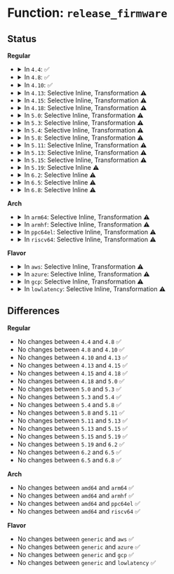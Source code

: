 # Function: <code>release_firmware</code>

## Status
<b>Regular</b>
<ul>
<li>
<details>
<summary>In <code>4.4</code>: ✅</summary>

```c
void release_firmware(const struct firmware *fw);
```

**Collision:** Unique Global

**Inline:** No

**Transformation:** False

**Instances:**

```
In drivers/base/firmware_class.c (ffffffff8155ef70)
Location: drivers/base/firmware_class.c:1245
Inline: False
Direct callers:
  - arch/x86/kernel/cpu/microcode/intel.c:request_microcode_fw
  - arch/x86/kernel/cpu/microcode/amd.c:request_microcode_amd
  - drivers/base/firmware_class.c:_request_firmware
```
**Symbols:**

```
ffffffff8155ef70-ffffffff8155efd6: release_firmware (STB_GLOBAL)
```
</details>
</li>
<li>
<details>
<summary>In <code>4.8</code>: ✅</summary>

```c
void release_firmware(const struct firmware *fw);
```

**Collision:** Unique Global

**Inline:** No

**Transformation:** False

**Instances:**

```
In drivers/base/firmware_class.c (ffffffff815b34b0)
Location: drivers/base/firmware_class.c:1293
Inline: False
Direct callers:
  - arch/x86/kernel/cpu/microcode/intel.c:request_microcode_fw
  - arch/x86/kernel/cpu/microcode/amd.c:request_microcode_amd
  - drivers/base/firmware_class.c:_request_firmware
```
**Symbols:**

```
ffffffff815b34b0-ffffffff815b3516: release_firmware (STB_GLOBAL)
```
</details>
</li>
<li>
<details>
<summary>In <code>4.10</code>: ✅</summary>

```c
void release_firmware(const struct firmware *fw);
```

**Collision:** Unique Global

**Inline:** No

**Transformation:** False

**Instances:**

```
In drivers/base/firmware_class.c (ffffffff815e2840)
Location: drivers/base/firmware_class.c:1328
Inline: False
Direct callers:
  - arch/x86/kernel/cpu/microcode/intel.c:request_microcode_fw
  - arch/x86/kernel/cpu/microcode/amd.c:request_microcode_amd
  - drivers/base/firmware_class.c:_request_firmware
  - drivers/input/touchscreen/elants_i2c.c:write_update_fw
```
**Symbols:**

```
ffffffff815e2840-ffffffff815e28a6: release_firmware (STB_GLOBAL)
```
</details>
</li>
<li>
<details>
<summary>In <code>4.13</code>: Selective Inline, Transformation ⚠️</summary>

```c
void release_firmware(const struct firmware *fw);
```

**Collision:** Unique Global

**Inline:** Selective

**Transformation:** True

**Instances:**

```
In drivers/base/firmware_class.c (ffffffff815f7cd4)
Location: drivers/base/firmware_class.c:1328
Inline: True
Inline callers:
  - drivers/base/firmware_class.c:_request_firmware
Direct callers:
  - arch/x86/kernel/cpu/microcode/intel.c:request_microcode_fw
  - arch/x86/kernel/cpu/microcode/amd.c:request_microcode_amd
  - drivers/base/firmware_class.c:_request_firmware
  - drivers/input/touchscreen/elants_i2c.c:write_update_fw
```
**Symbols:**

```
ffffffff815f7370-ffffffff815f73d9: release_firmware.part.12 (STB_LOCAL)
ffffffff815f73e0-ffffffff815f73f7: release_firmware (STB_GLOBAL)
```
</details>
</li>
<li>
<details>
<summary>In <code>4.15</code>: Selective Inline, Transformation ⚠️</summary>

```c
void release_firmware(const struct firmware *fw);
```

**Collision:** Unique Global

**Inline:** Selective

**Transformation:** True

**Instances:**

```
In drivers/base/firmware_class.c (ffffffff8165fc83)
Location: drivers/base/firmware_class.c:1335
Inline: True
Inline callers:
  - drivers/base/firmware_class.c:_request_firmware
Direct callers:
  - arch/x86/kernel/cpu/microcode/intel.c:request_microcode_fw
  - arch/x86/kernel/cpu/microcode/amd.c:request_microcode_amd
  - drivers/base/firmware_class.c:_request_firmware
  - drivers/input/touchscreen/elants_i2c.c:write_update_fw
```
**Symbols:**

```
ffffffff8165f4f0-ffffffff8165f559: release_firmware.part.12 (STB_LOCAL)
ffffffff8165f560-ffffffff8165f577: release_firmware (STB_GLOBAL)
```
</details>
</li>
<li>
<details>
<summary>In <code>4.18</code>: Selective Inline, Transformation ⚠️</summary>

```c
void release_firmware(const struct firmware *fw);
```

**Collision:** Unique Global

**Inline:** Selective

**Transformation:** True

**Instances:**

```
In drivers/base/firmware_loader/main.c (ffffffff8169ab43)
Location: drivers/base/firmware_loader/main.c:746
Inline: True
Inline callers:
  - drivers/base/firmware_loader/main.c:_request_firmware
Direct callers:
  - arch/x86/kernel/cpu/microcode/intel.c:request_microcode_fw
  - arch/x86/kernel/cpu/microcode/amd.c:request_microcode_amd
  - drivers/base/firmware_loader/main.c:_request_firmware
  - drivers/input/touchscreen/elants_i2c.c:write_update_fw
```
**Symbols:**

```
ffffffff8169a470-ffffffff8169a4d0: release_firmware.part.9 (STB_LOCAL)
ffffffff8169a4d0-ffffffff8169a4e6: release_firmware (STB_GLOBAL)
```
</details>
</li>
<li>
<details>
<summary>In <code>5.0</code>: Selective Inline, Transformation ⚠️</summary>

```c
void release_firmware(const struct firmware *fw);
```

**Collision:** Unique Global

**Inline:** Selective

**Transformation:** True

**Instances:**

```
In drivers/base/firmware_loader/main.c (ffffffff816bb34b)
Location: drivers/base/firmware_loader/main.c:755
Inline: True
Inline callers:
  - drivers/base/firmware_loader/main.c:_request_firmware
Direct callers:
  - arch/x86/kernel/cpu/microcode/intel.c:request_microcode_fw
  - arch/x86/kernel/cpu/microcode/amd.c:request_microcode_amd
  - drivers/base/firmware_loader/main.c:_request_firmware
  - drivers/input/touchscreen/elants_i2c.c:write_update_fw
```
**Symbols:**

```
ffffffff816bae50-ffffffff816baeb0: release_firmware.part.9 (STB_LOCAL)
ffffffff816baeb0-ffffffff816baec6: release_firmware (STB_GLOBAL)
```
</details>
</li>
<li>
<details>
<summary>In <code>5.3</code>: Selective Inline, Transformation ⚠️</summary>

```c
void release_firmware(const struct firmware *fw);
```

**Collision:** Unique Global

**Inline:** Selective

**Transformation:** True

**Instances:**

```
In drivers/base/firmware_loader/main.c (ffffffff816f5b45)
Location: drivers/base/firmware_loader/main.c:945
Inline: True
Inline callers:
  - drivers/base/firmware_loader/main.c:_request_firmware
Direct callers:
  - arch/x86/kernel/cpu/microcode/intel.c:request_microcode_fw
  - arch/x86/kernel/cpu/microcode/amd.c:request_microcode_amd
  - drivers/base/firmware_loader/main.c:_request_firmware
  - drivers/input/touchscreen/elants_i2c.c:write_update_fw
```
**Symbols:**

```
ffffffff816f5390-ffffffff816f53f6: release_firmware.part.0 (STB_LOCAL)
ffffffff816f5400-ffffffff816f5416: release_firmware (STB_GLOBAL)
```
</details>
</li>
<li>
<details>
<summary>In <code>5.4</code>: Selective Inline, Transformation ⚠️</summary>

```c
void release_firmware(const struct firmware *fw);
```

**Collision:** Unique Global

**Inline:** Selective

**Transformation:** True

**Instances:**

```
In drivers/base/firmware_loader/main.c (ffffffff81719f45)
Location: drivers/base/firmware_loader/main.c:945
Inline: True
Inline callers:
  - drivers/base/firmware_loader/main.c:_request_firmware
Direct callers:
  - arch/x86/kernel/cpu/microcode/intel.c:request_microcode_fw
  - arch/x86/kernel/cpu/microcode/amd.c:request_microcode_amd
  - drivers/base/firmware_loader/main.c:_request_firmware
  - drivers/input/touchscreen/elants_i2c.c:write_update_fw
  - drivers/remoteproc/remoteproc_core.c:rproc_boot
  - drivers/remoteproc/remoteproc_core.c:rproc_trigger_recovery
  - drivers/remoteproc/remoteproc_core.c:rproc_auto_boot_callback
```
**Symbols:**

```
ffffffff81719790-ffffffff817197f6: release_firmware.part.0 (STB_LOCAL)
ffffffff81719800-ffffffff81719816: release_firmware (STB_GLOBAL)
```
</details>
</li>
<li>
<details>
<summary>In <code>5.8</code>: Selective Inline, Transformation ⚠️</summary>

```c
void release_firmware(const struct firmware *fw);
```

**Collision:** Unique Global

**Inline:** Selective

**Transformation:** True

**Instances:**

```
In drivers/base/firmware_loader/main.c (ffffffff817d5f6d)
Location: drivers/base/firmware_loader/main.c:976
Inline: True
Inline callers:
  - drivers/base/firmware_loader/main.c:_request_firmware
Direct callers:
  - arch/x86/kernel/cpu/microcode/intel.c:request_microcode_fw
  - arch/x86/kernel/cpu/microcode/amd.c:request_microcode_amd
  - drivers/base/firmware_loader/main.c:_request_firmware
  - drivers/input/touchscreen/elants_i2c.c:elants_i2c_fw_update
  - drivers/remoteproc/remoteproc_core.c:rproc_boot
  - drivers/remoteproc/remoteproc_core.c:rproc_trigger_recovery
  - drivers/remoteproc/remoteproc_core.c:rproc_auto_boot_callback
```
**Symbols:**

```
ffffffff817d55f0-ffffffff817d565a: release_firmware.part.0 (STB_LOCAL)
ffffffff817d5660-ffffffff817d5676: release_firmware (STB_GLOBAL)
```
</details>
</li>
<li>
<details>
<summary>In <code>5.11</code>: Selective Inline, Transformation ⚠️</summary>

```c
void release_firmware(const struct firmware *fw);
```

**Collision:** Unique Global

**Inline:** Selective

**Transformation:** True

**Instances:**

```
In drivers/base/firmware_loader/main.c (ffffffff817ea9de)
Location: drivers/base/firmware_loader/main.c:1049
Inline: True
Inline callers:
  - drivers/base/firmware_loader/main.c:_request_firmware
Direct callers:
  - arch/x86/kernel/cpu/microcode/intel.c:request_microcode_fw
  - arch/x86/kernel/cpu/microcode/amd.c:request_microcode_amd
  - drivers/base/firmware_loader/main.c:_request_firmware
  - drivers/input/touchscreen/elants_i2c.c:elants_i2c_fw_update
  - drivers/remoteproc/remoteproc_core.c:rproc_boot
  - drivers/remoteproc/remoteproc_core.c:rproc_trigger_recovery
  - drivers/remoteproc/remoteproc_core.c:rproc_auto_boot_callback
  - net/core/devlink.c:devlink_compat_flash_update
  - net/core/devlink.c:devlink_nl_cmd_flash_update
```
**Symbols:**

```
ffffffff817e9ec0-ffffffff817e9f2a: release_firmware.part.0 (STB_LOCAL)
ffffffff817e9f30-ffffffff817e9f46: release_firmware (STB_GLOBAL)
```
</details>
</li>
<li>
<details>
<summary>In <code>5.13</code>: Selective Inline, Transformation ⚠️</summary>

```c
void release_firmware(const struct firmware *fw);
```

**Collision:** Unique Global

**Inline:** Selective

**Transformation:** True

**Instances:**

```
In drivers/base/firmware_loader/main.c (ffffffff817cf174)
Location: drivers/base/firmware_loader/main.c:1053
Inline: True
Inline callers:
  - drivers/base/firmware_loader/main.c:_request_firmware
Direct callers:
  - arch/x86/kernel/cpu/microcode/intel.c:request_microcode_fw
  - arch/x86/kernel/cpu/microcode/amd.c:request_microcode_amd
  - drivers/base/firmware_loader/main.c:_request_firmware
  - drivers/input/touchscreen/elants_i2c.c:elants_i2c_fw_update
  - drivers/remoteproc/remoteproc_core.c:rproc_boot
  - drivers/remoteproc/remoteproc_core.c:rproc_trigger_recovery
  - drivers/remoteproc/remoteproc_core.c:rproc_auto_boot_callback
  - net/core/devlink.c:devlink_compat_flash_update
  - net/core/devlink.c:devlink_nl_cmd_flash_update
```
**Symbols:**

```
ffffffff817ce5d0-ffffffff817ce63a: release_firmware.part.0 (STB_LOCAL)
ffffffff817ce640-ffffffff817ce656: release_firmware (STB_GLOBAL)
```
</details>
</li>
<li>
<details>
<summary>In <code>5.15</code>: Selective Inline, Transformation ⚠️</summary>

```c
void release_firmware(const struct firmware *fw);
```

**Collision:** Unique Global

**Inline:** Selective

**Transformation:** True

**Instances:**

```
In drivers/base/firmware_loader/main.c (ffffffff81859859)
Location: drivers/base/firmware_loader/main.c:1052
Inline: True
Inline callers:
  - drivers/base/firmware_loader/main.c:_request_firmware
Direct callers:
  - arch/x86/kernel/cpu/microcode/intel.c:request_microcode_fw
  - arch/x86/kernel/cpu/microcode/amd.c:request_microcode_amd
  - drivers/base/firmware_loader/main.c:_request_firmware
  - drivers/input/touchscreen/elants_i2c.c:elants_i2c_fw_update
  - drivers/remoteproc/remoteproc_core.c:rproc_boot
  - drivers/remoteproc/remoteproc_core.c:rproc_trigger_recovery
  - drivers/remoteproc/remoteproc_core.c:rproc_auto_boot_callback
  - net/core/devlink.c:devlink_compat_flash_update
  - net/core/devlink.c:devlink_nl_cmd_flash_update
```
**Symbols:**

```
ffffffff81858e80-ffffffff81858eea: release_firmware.part.0 (STB_LOCAL)
ffffffff81858ef0-ffffffff81858f06: release_firmware (STB_GLOBAL)
```
</details>
</li>
<li>
<details>
<summary>In <code>5.19</code>: Selective Inline ⚠️</summary>

```c
void release_firmware(const struct firmware *fw);
```

**Collision:** Unique Global

**Inline:** Selective

**Transformation:** False

**Instances:**

```
In drivers/base/firmware_loader/main.c (ffffffff819a0459)
Location: drivers/base/firmware_loader/main.c:1077
Inline: True
Inline callers:
  - drivers/base/firmware_loader/main.c:_request_firmware
  - drivers/base/firmware_loader/main.c:_request_firmware
Direct callers:
  - arch/x86/kernel/cpu/microcode/intel.c:request_microcode_fw
  - arch/x86/kernel/cpu/microcode/amd.c:request_microcode_amd
  - drivers/input/touchscreen/elants_i2c.c:elants_i2c_fw_update
  - drivers/remoteproc/remoteproc_core.c:rproc_boot
  - drivers/remoteproc/remoteproc_core.c:rproc_trigger_recovery
  - drivers/remoteproc/remoteproc_core.c:rproc_auto_boot_callback
  - net/core/devlink.c:devlink_compat_flash_update
  - net/core/devlink.c:devlink_nl_cmd_flash_update
```
**Symbols:**

```
ffffffff8199fbe0-ffffffff8199fc4c: release_firmware (STB_GLOBAL)
```
</details>
</li>
<li>
<details>
<summary>In <code>6.2</code>: Selective Inline ⚠️</summary>

```c
void release_firmware(const struct firmware *fw);
```

**Collision:** Unique Global

**Inline:** Selective

**Transformation:** False

**Instances:**

```
In drivers/base/firmware_loader/main.c (ffffffff81b11fe4)
Location: drivers/base/firmware_loader/main.c:1077
Inline: True
Inline callers:
  - drivers/base/firmware_loader/main.c:_request_firmware
  - drivers/base/firmware_loader/main.c:_request_firmware
Direct callers:
  - arch/x86/kernel/cpu/microcode/intel.c:request_microcode_fw
  - arch/x86/kernel/cpu/microcode/amd.c:request_microcode_amd
  - drivers/input/touchscreen/elants_i2c.c:elants_i2c_fw_update
  - drivers/remoteproc/remoteproc_core.c:rproc_boot
  - drivers/remoteproc/remoteproc_core.c:rproc_trigger_recovery
  - drivers/remoteproc/remoteproc_core.c:rproc_auto_boot_callback
  - net/core/devlink.c:devlink_compat_flash_update
  - net/core/devlink.c:devlink_nl_cmd_flash_update
```
**Symbols:**

```
ffffffff81b116a0-ffffffff81b1170c: release_firmware (STB_GLOBAL)
```
</details>
</li>
<li>
<details>
<summary>In <code>6.5</code>: Selective Inline ⚠️</summary>

```c
void release_firmware(const struct firmware *fw);
```

**Collision:** Unique Global

**Inline:** Selective

**Transformation:** False

**Instances:**

```
In drivers/base/firmware_loader/main.c (ffffffff81b602d4)
Location: drivers/base/firmware_loader/main.c:1132
Inline: True
Inline callers:
  - drivers/base/firmware_loader/main.c:_request_firmware
  - drivers/base/firmware_loader/main.c:_request_firmware
Direct callers:
  - arch/x86/kernel/cpu/microcode/intel.c:request_microcode_fw
  - arch/x86/kernel/cpu/microcode/amd.c:request_microcode_amd
  - drivers/input/touchscreen/elants_i2c.c:elants_i2c_fw_update
  - drivers/remoteproc/remoteproc_core.c:rproc_boot
  - drivers/remoteproc/remoteproc_core.c:rproc_trigger_recovery
  - drivers/remoteproc/remoteproc_core.c:rproc_auto_boot_callback
  - net/devlink/dev.c:devlink_compat_flash_update
  - net/devlink/dev.c:devlink_nl_cmd_flash_update
```
**Symbols:**

```
ffffffff81b5f930-ffffffff81b5f99c: release_firmware (STB_GLOBAL)
```
</details>
</li>
<li>
<details>
<summary>In <code>6.8</code>: Selective Inline ⚠️</summary>

```c
void release_firmware(const struct firmware *fw);
```

**Collision:** Unique Global

**Inline:** Selective

**Transformation:** False

**Instances:**

```
In drivers/base/firmware_loader/main.c (ffffffff81bb3d14)
Location: drivers/base/firmware_loader/main.c:1133
Inline: True
Inline callers:
  - drivers/base/firmware_loader/main.c:_request_firmware
  - drivers/base/firmware_loader/main.c:_request_firmware
Direct callers:
  - arch/x86/kernel/cpu/microcode/intel.c:request_microcode_fw
  - arch/x86/kernel/cpu/microcode/amd.c:request_microcode_amd
  - drivers/gpu/drm/drm_edid_load.c:drm_edid_load_firmware
  - drivers/input/touchscreen/elants_i2c.c:elants_i2c_fw_update
  - drivers/remoteproc/remoteproc_core.c:rproc_boot
  - drivers/remoteproc/remoteproc_core.c:rproc_trigger_recovery
  - drivers/remoteproc/remoteproc_core.c:rproc_auto_boot_callback
  - net/devlink/dev.c:devlink_compat_flash_update
  - net/devlink/dev.c:devlink_nl_flash_update_doit
```
**Symbols:**

```
ffffffff81bb3340-ffffffff81bb33ac: release_firmware (STB_GLOBAL)
```
</details>
</li>
</ul>
<b>Arch</b>
<ul>
<li>
<details>
<summary>In <code>arm64</code>: Selective Inline, Transformation ⚠️</summary>

```c
void release_firmware(const struct firmware *fw);
```

**Collision:** Unique Global

**Inline:** Selective

**Transformation:** True

**Instances:**

```
In drivers/base/firmware_loader/main.c (ffff80001090d69c)
Location: drivers/base/firmware_loader/main.c:945
Inline: True
Inline callers:
  - drivers/base/firmware_loader/main.c:_request_firmware
Direct callers:
  - drivers/base/firmware_loader/main.c:_request_firmware
  - drivers/remoteproc/remoteproc_core.c:rproc_boot
  - drivers/remoteproc/remoteproc_core.c:rproc_trigger_recovery
  - drivers/remoteproc/remoteproc_core.c:rproc_auto_boot_callback
```
**Symbols:**

```
ffff80001090cb40-ffff80001090cbd0: release_firmware.part.0 (STB_LOCAL)
ffff80001090cbd0-ffff80001090cc00: release_firmware (STB_GLOBAL)
```
</details>
</li>
<li>
<details>
<summary>In <code>armhf</code>: Selective Inline, Transformation ⚠️</summary>

```c
void release_firmware(const struct firmware *fw);
```

**Collision:** Unique Global

**Inline:** Selective

**Transformation:** True

**Instances:**

```
In drivers/base/firmware_loader/main.c (c09f66fc)
Location: drivers/base/firmware_loader/main.c:945
Inline: True
Inline callers:
  - drivers/base/firmware_loader/main.c:_request_firmware
Direct callers:
  - drivers/base/firmware_loader/main.c:_request_firmware
  - drivers/remoteproc/remoteproc_core.c:rproc_boot
  - drivers/remoteproc/remoteproc_core.c:rproc_trigger_recovery
  - drivers/remoteproc/remoteproc_core.c:rproc_auto_boot_callback
```
**Symbols:**

```
c09f5bc4-c09f5c40: release_firmware.part.0 (STB_LOCAL)
c09f5c40-c09f5c64: release_firmware (STB_GLOBAL)
```
</details>
</li>
<li>
<details>
<summary>In <code>ppc64el</code>: Selective Inline, Transformation ⚠️</summary>

```c
void release_firmware(const struct firmware *fw);
```

**Collision:** Unique Global

**Inline:** Selective

**Transformation:** True

**Instances:**

```
In drivers/base/firmware_loader/main.c (c0000000009adc44)
Location: drivers/base/firmware_loader/main.c:945
Inline: True
Inline callers:
  - drivers/base/firmware_loader/main.c:_request_firmware
Direct callers:
  - drivers/base/firmware_loader/main.c:_request_firmware
  - drivers/remoteproc/remoteproc_core.c:rproc_boot
  - drivers/remoteproc/remoteproc_core.c:rproc_trigger_recovery
  - drivers/remoteproc/remoteproc_core.c:rproc_auto_boot_callback
```
**Symbols:**

```
c0000000009ac660-c0000000009ac730: release_firmware.part.0 (STB_LOCAL)
c0000000009ac730-c0000000009ac74c: release_firmware (STB_GLOBAL)
```
</details>
</li>
<li>
<details>
<summary>In <code>riscv64</code>: Selective Inline, Transformation ⚠️</summary>

```c
void release_firmware(const struct firmware *fw);
```

**Collision:** Unique Global

**Inline:** Selective

**Transformation:** True

**Instances:**

```
In drivers/base/firmware_loader/main.c (ffffffe000592164)
Location: drivers/base/firmware_loader/main.c:945
Inline: True
Inline callers:
  - drivers/base/firmware_loader/main.c:_request_firmware
Direct callers:
  - drivers/base/firmware_loader/main.c:_request_firmware
```
**Symbols:**

```
ffffffe00059197c-ffffffe000591b18: release_firmware.part.0 (STB_LOCAL)
ffffffe000591b18-ffffffe000591b44: release_firmware (STB_GLOBAL)
```
</details>
</li>
</ul>
<b>Flavor</b>
<ul>
<li>
<details>
<summary>In <code>aws</code>: Selective Inline, Transformation ⚠️</summary>

```c
void release_firmware(const struct firmware *fw);
```

**Collision:** Unique Global

**Inline:** Selective

**Transformation:** True

**Instances:**

```
In drivers/base/firmware_loader/main.c (ffffffff816e0275)
Location: drivers/base/firmware_loader/main.c:945
Inline: True
Inline callers:
  - drivers/base/firmware_loader/main.c:_request_firmware
Direct callers:
  - arch/x86/kernel/cpu/microcode/intel.c:request_microcode_fw
  - arch/x86/kernel/cpu/microcode/amd.c:request_microcode_amd
  - drivers/base/firmware_loader/main.c:_request_firmware
  - drivers/remoteproc/remoteproc_core.c:rproc_boot
  - drivers/remoteproc/remoteproc_core.c:rproc_trigger_recovery
  - drivers/remoteproc/remoteproc_core.c:rproc_auto_boot_callback
```
**Symbols:**

```
ffffffff816dfac0-ffffffff816dfb26: release_firmware.part.0 (STB_LOCAL)
ffffffff816dfb30-ffffffff816dfb46: release_firmware (STB_GLOBAL)
```
</details>
</li>
<li>
<details>
<summary>In <code>azure</code>: Selective Inline, Transformation ⚠️</summary>

```c
void release_firmware(const struct firmware *fw);
```

**Collision:** Unique Global

**Inline:** Selective

**Transformation:** True

**Instances:**

```
In drivers/base/firmware_loader/main.c (ffffffff816ba8b5)
Location: drivers/base/firmware_loader/main.c:945
Inline: True
Inline callers:
  - drivers/base/firmware_loader/main.c:_request_firmware
Direct callers:
  - arch/x86/kernel/cpu/microcode/intel.c:request_microcode_fw
  - arch/x86/kernel/cpu/microcode/amd.c:request_microcode_amd
  - drivers/base/firmware_loader/main.c:_request_firmware
```
**Symbols:**

```
ffffffff816ba100-ffffffff816ba166: release_firmware.part.0 (STB_LOCAL)
ffffffff816ba170-ffffffff816ba186: release_firmware (STB_GLOBAL)
```
</details>
</li>
<li>
<details>
<summary>In <code>gcp</code>: Selective Inline, Transformation ⚠️</summary>

```c
void release_firmware(const struct firmware *fw);
```

**Collision:** Unique Global

**Inline:** Selective

**Transformation:** True

**Instances:**

```
In drivers/base/firmware_loader/main.c (ffffffff8170d8b8)
Location: drivers/base/firmware_loader/main.c:945
Inline: True
Inline callers:
  - drivers/base/firmware_loader/main.c:_request_firmware
Direct callers:
  - arch/x86/kernel/cpu/microcode/intel.c:request_microcode_fw
  - arch/x86/kernel/cpu/microcode/amd.c:request_microcode_amd
  - drivers/base/firmware_loader/main.c:_request_firmware
  - drivers/input/touchscreen/elants_i2c.c:write_update_fw
```
**Symbols:**

```
ffffffff8170d1e0-ffffffff8170d246: release_firmware.part.0 (STB_LOCAL)
ffffffff8170d250-ffffffff8170d266: release_firmware (STB_GLOBAL)
```
</details>
</li>
<li>
<details>
<summary>In <code>lowlatency</code>: Selective Inline, Transformation ⚠️</summary>

```c
void release_firmware(const struct firmware *fw);
```

**Collision:** Unique Global

**Inline:** Selective

**Transformation:** True

**Instances:**

```
In drivers/base/firmware_loader/main.c (ffffffff817285a6)
Location: drivers/base/firmware_loader/main.c:945
Inline: True
Inline callers:
  - drivers/base/firmware_loader/main.c:_request_firmware
Direct callers:
  - arch/x86/kernel/cpu/microcode/intel.c:request_microcode_fw
  - arch/x86/kernel/cpu/microcode/amd.c:request_microcode_amd
  - drivers/base/firmware_loader/main.c:_request_firmware
  - drivers/input/touchscreen/elants_i2c.c:write_update_fw
  - drivers/remoteproc/remoteproc_core.c:rproc_boot
  - drivers/remoteproc/remoteproc_core.c:rproc_trigger_recovery
  - drivers/remoteproc/remoteproc_core.c:rproc_auto_boot_callback
```
**Symbols:**

```
ffffffff81727c90-ffffffff81727cf6: release_firmware.part.0 (STB_LOCAL)
ffffffff81727d00-ffffffff81727d16: release_firmware (STB_GLOBAL)
```
</details>
</li>
</ul>

## Differences
<b>Regular</b>
<ul>
<li>
No changes between <code>4.4</code> and <code>4.8</code> ✅
</li>
<li>
No changes between <code>4.8</code> and <code>4.10</code> ✅
</li>
<li>
No changes between <code>4.10</code> and <code>4.13</code> ✅
</li>
<li>
No changes between <code>4.13</code> and <code>4.15</code> ✅
</li>
<li>
No changes between <code>4.15</code> and <code>4.18</code> ✅
</li>
<li>
No changes between <code>4.18</code> and <code>5.0</code> ✅
</li>
<li>
No changes between <code>5.0</code> and <code>5.3</code> ✅
</li>
<li>
No changes between <code>5.3</code> and <code>5.4</code> ✅
</li>
<li>
No changes between <code>5.4</code> and <code>5.8</code> ✅
</li>
<li>
No changes between <code>5.8</code> and <code>5.11</code> ✅
</li>
<li>
No changes between <code>5.11</code> and <code>5.13</code> ✅
</li>
<li>
No changes between <code>5.13</code> and <code>5.15</code> ✅
</li>
<li>
No changes between <code>5.15</code> and <code>5.19</code> ✅
</li>
<li>
No changes between <code>5.19</code> and <code>6.2</code> ✅
</li>
<li>
No changes between <code>6.2</code> and <code>6.5</code> ✅
</li>
<li>
No changes between <code>6.5</code> and <code>6.8</code> ✅
</li>
</ul>
<b>Arch</b>
<ul>
<li>
No changes between <code>amd64</code> and <code>arm64</code> ✅
</li>
<li>
No changes between <code>amd64</code> and <code>armhf</code> ✅
</li>
<li>
No changes between <code>amd64</code> and <code>ppc64el</code> ✅
</li>
<li>
No changes between <code>amd64</code> and <code>riscv64</code> ✅
</li>
</ul>
<b>Flavor</b>
<ul>
<li>
No changes between <code>generic</code> and <code>aws</code> ✅
</li>
<li>
No changes between <code>generic</code> and <code>azure</code> ✅
</li>
<li>
No changes between <code>generic</code> and <code>gcp</code> ✅
</li>
<li>
No changes between <code>generic</code> and <code>lowlatency</code> ✅
</li>
</ul>
